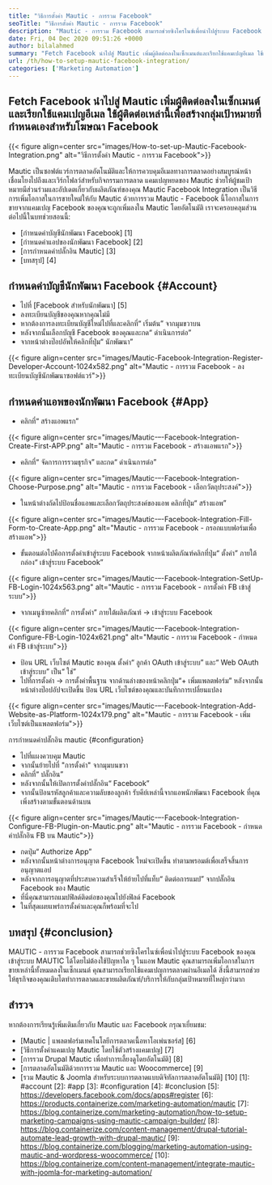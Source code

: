 ```yaml
---
title: "วิธีการตั้งค่า Mautic - การรวม Facebook" 
seoTitle: "วิธีการตั้งค่า Mautic - การรวม Facebook" 
description: "Mautic - การรวม Facebook สามารถช่วยซิงโครไนซ์เพื่อนำไปสู่ระบบ Facebook ของคุณเข้าสู่ระบบ Mautic โดยไม่ต้องใช้ปัญหาใด ๆ จากนั้นใช้ในแคมเปญการตลาด" 
date: Fri, 04 Dec 2020 09:51:26 +0000
author: bilalahmed
summary: "Fetch Facebook นำไปสู่ ​​Mautic เพิ่มผู้ติดต่อลงในเซ็กเมนต์และเรียกใช้แคมเปญอีเมล ใช้ผู้ติดต่อเหล่านี้เพื่อสร้างกลุ่มเป้าหมายที่กำหนดเองสำหรับโฆษณา Facebook" 
url: /th/how-to-setup-mautic-facebook-integration/
categories: ['Marketing Automation']
---
```


## Fetch Facebook นำไปสู่ ​​Mautic เพิ่มผู้ติดต่อลงในเซ็กเมนต์และเรียกใช้แคมเปญอีเมล ใช้ผู้ติดต่อเหล่านี้เพื่อสร้างกลุ่มเป้าหมายที่กำหนดเองสำหรับโฆษณา Facebook

{{< figure align=center src="images/How-to-set-up-Mautic-Facebook-Integration.png" alt="วิธีการตั้งค่า Mautic - การรวม Facebook">}}

Mautic เป็นซอฟต์แวร์การตลาดอัตโนมัติและให้การควบคุมอีเมลทางการตลาดอย่างสมบูรณ์หน้าเชื่อมโยงไปถึงและเวิร์กโฟลว์สำหรับกิจกรรมการตลาด แคมเปญหยดของ Mautic ช่วยให้ผู้ชมเป้าหมายมีส่วนร่วมและอัปเดตเกี่ยวกับผลิตภัณฑ์ของคุณ Mautic Facebook Integration เป็นวิธีการเพิ่มโอกาสในการขายใหม่ให้กับ Mautic ด้วยการรวม Mautic - Facebook นี้โอกาสในการขายจากแคมเปญ Facebook ของคุณจะถูกเพิ่มลงใน Mautic โดยอัตโนมัติ
เราจะครอบคลุมส่วนต่อไปนี้ในบทช่วยสอนนี้:
  * [กำหนดค่าบัญชีนักพัฒนา Facebook] [1]
  * [กำหนดค่าแอปของนักพัฒนา Facebook] [2]
  * [การกำหนดค่าปลั๊กอิน Mautic] [3]
  * [บทสรุป] [4]

## กำหนดค่าบัญชีนักพัฒนา Facebook {#Account}
  * ไปที่ [Facebook สำหรับนักพัฒนา] [5]
  * ลงทะเบียนบัญชีของคุณหากคุณไม่มี
  * หากต้องการลงทะเบียนบัญชีใหม่ไปที่และคลิกที่“ เริ่มต้น” จากมุมขวาบน
  * หลังจากนั้นเลือกบัญชี Facebook ของคุณและกด“ ดำเนินการต่อ”
  * จากหน้าต่างป๊อปอัพให้คลิกที่ปุ่ม“ นักพัฒนา”

{{< figure align=center src="images/Mautic-Facebook-Integration-Register-Developer-Account-1024x582.png" alt="Mautic - การรวม Facebook - ลงทะเบียนบัญชีนักพัฒนาซอฟต์แวร์">}}


## กำหนดค่าแอพของนักพัฒนา Facebook {#App}
  * คลิกที่“ สร้างแอพแรก”

{{< figure align=center src="images/Mautic-–-Facebook-Integration-Create-First-APP.png" alt="Mautic - การรวม Facebook - สร้างแอพแรก">}}

  * คลิกที่“ จัดการการรวมธุรกิจ” และกด“ ดำเนินการต่อ”

{{< figure align=center src="images/Mautic-–-Facebook-Integration-Choose-Purpose.png" alt="Mautic - การรวม Facebook - เลือกวัตถุประสงค์">}}

  * ในหน้าต่างถัดไปป้อนชื่อแอพและเลือกวัตถุประสงค์ของแอพ คลิกที่ปุ่ม“ สร้างแอพ”

{{< figure align=center src="images/Mautic-–-Facebook-Integration-Fill-Form-to-Create-App.png" alt="Mautic - การรวม Facebook - กรอกแบบฟอร์มเพื่อสร้างแอพ">}}

  * ขั้นตอนต่อไปคือการตั้งค่าเข้าสู่ระบบ Facebook จากหน้าผลิตภัณฑ์คลิกที่ปุ่ม“ ตั้งค่า” ภายใต้กล่อง“ เข้าสู่ระบบ Facebook”

{{< figure align=center src="images/Mautic-–-Facebook-Integration-SetUp-FB-Login-1024x563.png" alt="Mautic - การรวม Facebook - การตั้งค่า FB เข้าสู่ระบบ">}}

  * จากเมนูซ้ายคลิกที่“ การตั้งค่า” ภายใต้ผลิตภัณฑ์ -> เข้าสู่ระบบ Facebook

{{< figure align=center src="images/Mautic-–-Facebook-Integration-Configure-FB-Login-1024x621.png" alt="Mautic - การรวม Facebook - กำหนดค่า FB เข้าสู่ระบบ">}}

  * ป้อน URL เว็บไซต์ Mautic ของคุณ ตั้งค่า“ ลูกค้า OAuth เข้าสู่ระบบ” และ“ Web OAuth เข้าสู่ระบบ” เป็น“ ใช่”
  * ไปที่การตั้งค่า -> การตั้งค่าพื้นฐาน จากด้านล่างของหน้าคลิกปุ่ม“+ เพิ่มแพลตฟอร์ม” หลังจากนั้นหน้าต่างป๊อปอัปจะเปิดขึ้น ป้อน URL เว็บไซต์ของคุณและบันทึกการเปลี่ยนแปลง

{{< figure align=center src="images/Mautic-–-Facebook-Integration-Add-Website-as-Platform-1024x179.png" alt="Mautic - การรวม Facebook - เพิ่มเว็บไซต์เป็นแพลตฟอร์ม">}}


การกำหนดค่าปลั๊กอิน mautic {#configuration}
  * ไปที่แผงควบคุม Mautic
  * จากนั้นย้ายไปที่ "การตั้งค่า" จากมุมบนขวา
  * คลิกที่“ ปลั๊กอิน”
  * หลังจากนั้นให้เปิดการตั้งค่าปลั๊กอิน“ Facebook”
  * จากนั้นป้อนรหัสลูกค้าและความลับของลูกค้า รับคีย์เหล่านี้จากแอพนักพัฒนา Facebook ที่คุณเพิ่งสร้างตามขั้นตอนด้านบน

{{< figure align=center src="images/Mautic-–-Facebook-Integration-Configure-FB-Plugin-on-Mautic.png" alt="Mautic - การรวม Facebook - กำหนดค่าปลั๊กอิน FB บน Mautic">}}

  * กดปุ่ม“ Authorize App”
  * หลังจากนั้นหน้าต่างการอนุญาต Facebook ใหม่จะเปิดขึ้น ทำตามพรอมต์เพื่อเสร็จสิ้นการอนุญาตแอป
  * หลังจากการอนุญาตที่ประสบความสำเร็จให้ย้ายไปที่แท็บ“ ติดต่อการแมป” จากปลั๊กอิน Facebook ของ Mautic
  * ที่นี่คุณสามารถแมปฟิลด์ติดต่อของคุณไปยังฟิลด์ Facebook
  * ในที่สุดเผยแพร่การตั้งค่าและคุณก็พร้อมที่จะไป

## บทสรุป {#conclusion}
MAUTIC - การรวม Facebook สามารถช่วยซิงโครไนซ์เพื่อนำไปสู่ระบบ Facebook ของคุณเข้าสู่ระบบ MAUTIC ได้โดยไม่ต้องใช้ปัญหาใด ๆ ในแอพ Mautic คุณสามารถเพิ่มโอกาสในการขายเหล่านี้ทั้งหมดลงในเซ็กเมนต์ คุณสามารถเรียกใช้แคมเปญการตลาดผ่านอีเมลได้ สิ่งนี้สามารถช่วยให้ธุรกิจของคุณเติบโตทำการตลาดและขายผลิตภัณฑ์/บริการให้กับกลุ่มเป้าหมายที่ใหญ่กว่ามาก

## สำรวจ
หากต้องการเรียนรู้เพิ่มเติมเกี่ยวกับ Mautic และ Facebook กรุณาเยี่ยมชม:
  * [Mautic | แพลตฟอร์มเทคโนโลยีการตลาดเนื้อหาโอเพ่นซอร์ส] [6]
  * [วิธีการตั้งค่าแคมเปญ Mautic โดยใช้ตัวสร้างแคมเปญ] [7]
  * [การรวม Drupal Mautic เพื่อทำการเลี้ยงดูโดยอัตโนมัติ] [8]
  * [การตลาดอัตโนมัติด้วยการรวม Mautic และ Woocommerce] [9]
  * [รวม Mautic & Joomla สำหรับระบบการตลาดแบบดิจิทัลการตลาดอัตโนมัติ] [10]
[1]: #account
[2]: #app
[3]: #configuration
[4]: #conclusion
[5]: https://developers.facebook.com/docs/apps#register
[6]: https://products.containerize.com/marketing-automation/mautic
[7]: https://blog.containerize.com/marketing-automation/how-to-setup-marketing-campaigns-using-mautic-campaign-builder/
[8]: https://blog.containerize.com/content-management/drupal-tutorial-automate-lead-growth-with-drupal-mautic/
[9]: https://blog.containerize.com/blogging/marketing-automation-using-mautic-and-wordpress-woocommerce/
[10]: https://blog.containerize.com/content-management/integrate-mautic-with-joomla-for-marketing-automation/
